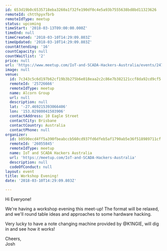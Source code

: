 ```yaml
---
id: 653d19b0c6535718eba3260a1f32fe190df0c4e5a93b7555638bd8bd11323626
remoteId: chtthpyxfbrb
remoteIdType: meetup
status: upcoming
timeStart: '2018-03-13T09:00:00.000Z'
timeEnd: null
timeCreated: '2018-03-10T14:29:09.803Z'
timeUpdated: '2018-03-10T14:29:09.803Z'
countAttending: '16'
countCapacity: null
countWaitlist: '2'
price: null
url: 'https://www.meetup.com/IoT-and-SCADA-Hackers-Australia/events/247726861/'
image: null
venue:
  id: 7c343c5c6d197b62cf19b3b275b6e018eaa2c2c86e7b382121ccf8da92cd9cf5
  remoteId: '25726666'
  remoteIdType: meetup
  name: Alcorn Group
  url: null
  description: null
  lat: '-27.469215393066406'
  lon: '153.02980041503906'
  contactAddress: 10 Eagle Street
  contactCity: Brisbane
  contactCountry: Australia
  contactPhone: null
organizer:
  id: b0590ecd4ff5a390fbeabccb560cd937fd6dfeb5af1790ab5e36f518989711cf
  remoteId: '26055845'
  remoteIdType: meetup
  name: IoT and SCADA Hackers Australia
  url: 'https://meetup.com/IoT-and-SCADA-Hackers-Australia'
  description: null
  codeOfConduct: null
layout: event
title: Workshop Evening!
date: '2018-03-10T14:29:09.803Z'

---
```

<p>Hi Everyone!</p> <p>We're having a workshop evening this meet-up! The format will be relaxed, and we'll round table ideas and approaches to some hardware hacking.</p> <p>Very lucky to have a note changing machine provided by @K1NGIE, will dig in and see how it works!</p> <p>Cheers,<br/>Josh</p>
